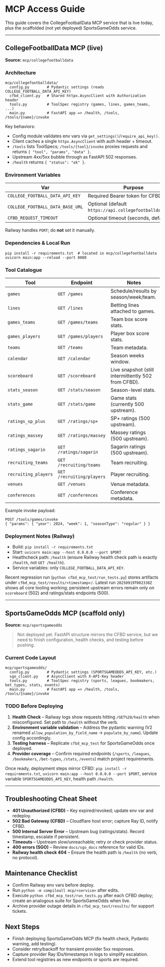 ﻿# MCP Access Guide

This guide covers the CollegeFootballData MCP service that is live today, plus the scaffolded (not yet deployed) SportsGameOdds service.

---

## CollegeFootballData MCP (live)

**Source:** `mcp/collegefootballdata`

### Architecture
```
mcp/collegefootballdata/
  config.py        # Pydantic settings (reads COLLEGE_FOOTBALL_DATA_API_KEY)
  cfbd_client.py   # Shared httpx.AsyncClient with Authorization header
  tools.py         # ToolSpec registry (games, lines, games_teams, ...)
  main.py          # FastAPI app => /health, /tools, /tools/{name}/invoke
```
Key behaviors:
- Config module validates env vars via `get_settings()`/`require_api_key()`.
- Client caches a single `httpx.AsyncClient` with auth header + timeout.
- `/tools` lists ToolSpecs; `/tools/{tool}/invoke` proxies requests and returns `{ "tool", "params", "data" }`.
- Upstream 4xx/5xx bubble through as FastAPI 502 responses.
- `/health` returns `{ "status": "ok" }`.

### Environment Variables
| Var | Purpose |
| --- | --- |
| `COLLEGE_FOOTBALL_DATA_API_KEY` | Required Bearer token for CFBD.
| `COLLEGE_FOOTBALL_DATA_BASE_URL` | Optional (default `https://api.collegefootballdata.com`).
| `CFBD_REQUEST_TIMEOUT` | Optional timeout (seconds, default `30`).

Railway handles `PORT`; do **not** set it manually.

### Dependencies & Local Run
```
pip install -r requirements.txt  # located in mcp/collegefootballdata
uvicorn main:app --reload --port 8080
```

### Tool Catalogue
| Tool | Endpoint | Notes |
| --- | --- | --- |
| `games` | `GET /games` | Schedule/results by season/week/team. |
| `lines` | `GET /lines` | Betting lines attached to games. |
| `games_teams` | `GET /games/teams` | Team box score stats. |
| `games_players` | `GET /games/players` | Player box score stats. |
| `teams` | `GET /teams` | Team metadata. |
| `calendar` | `GET /calendar` | Season weeks window. |
| `scoreboard` | `GET /scoreboard` | Live snapshot (still intermittently 502 from CFBD). |
| `stats_season` | `GET /stats/season` | Season-level stats. |
| `stats_game` | `GET /stats/game` | Game stats (currently 500 upstream). |
| `ratings_sp_plus` | `GET /ratings/sp+` | SP+ ratings (500 upstream). |
| `ratings_massey` | `GET /ratings/massey` | Massey ratings (500 upstream). |
| `ratings_sagarin` | `GET /ratings/sagarin` | Sagarin ratings (500 upstream). |
| `recruiting_teams` | `GET /recruiting/teams` | Team recruiting. |
| `recruiting_players` | `GET /recruiting/players` | Player recruiting. |
| `venues` | `GET /venues` | Venue metadata. |
| `conferences` | `GET /conferences` | Conference metadata. |

Example invoke payload:
```
POST /tools/games/invoke
{ "params": { "year": 2024, "week": 1, "seasonType": "regular" } }
```

### Deployment Notes (Railway)
- Build: `pip install -r requirements.txt`
- Start: `uvicorn main:app --host 0.0.0.0 --port $PORT`
- Healthcheck path: `/health` (ensure Railway health check path is exactly `/health`, not `GET /health`).
- Service variables: only `COLLEGE_FOOTBALL_DATA_API_KEY`.

Recent regression run (`python cfbd_mcp_test/run_tests.py`) stores artifacts under `cfbd_mcp_test/results/<timestamp>/`. Latest run `20250919T002338Z` shows all core tooling working; persistent upstream errors remain only on `scoreboard` (502) and ratings/stats endpoints (500).

---

## SportsGameOdds MCP (scaffold only)

**Source:** `mcp/sportsgameodds`

> Not deployed yet. FastAPI structure mirrors the CFBD service, but we need to finish configuration, health checks, and testing before pushing.

### Current Code Layout
```
mcp/sportsgameodds/
  config.py        # Pydantic settings (SPORTSGAMEODDS_API_KEY, etc.)
  sgo_client.py    # AsyncClient with X-API-Key header
  tools.py         # ToolSpec registry (sports, leagues, bookmakers, bet_types, stats, events)
  main.py          # FastAPI app => /health, /tools, /tools/{name}/invoke
```

### TODO Before Deploying
1. **Health Check** – Railway logs show requests hitting `/GET%20/health` when misconfigured. Set path to `/health` without the verb.
2. **Environment variable validation** – Address the pydantic warning (V2 renamed `allow_population_by_field_name` -> `populate_by_name`). Update config accordingly.
3. **Testing harness** – Replicate `cfbd_mcp_test` for SportsGameOdds once deployed.
4. **Provider coverage** – Confirm required endpoints (`/sports`, `/leagues`, `/bookmakers`, `/bet-types`, `/stats`, `/events`) match project requirements.

Once ready, deployment steps mirror CFBD: `pip install -r requirements.txt`, `uvicorn main:app --host 0.0.0.0 --port $PORT`, service variable `SPORTSGAMEODDS_API_KEY`, health path `/health`.

---

## Troubleshooting Cheat Sheet
- **401 Unauthorized (CFBD)** – Key expired/revoked; update env var and redeploy.
- **502 Bad Gateway (CFBD)** – Cloudflare host error; capture Ray ID, notify CFBD.
- **500 Internal Server Error** – Upstream bug (ratings/stats). Record timestamp, escalate if persistent.
- **Timeouts** – Upstream slow/unreachable; retry or check provider status.
- **400 errors (SGO)** – Review `docs/sgo_docs` reference for valid IDs.
- **Railway health check 404** – Ensure the health path is `/health` (no verb, no protocol).

## Maintenance Checklist
- Confirm Railway env vars before deploy.
- Run `python -m compileall mcp/<service>` after edits.
- Execute `python cfbd_mcp_test/run_tests.py` after each CFBD deploy; create an analogous suite for SportsGameOdds when live.
- Archive provider outage details in `cfbd_mcp_test/results/` for support tickets.

## Next Steps
- Finish deploying SportsGameOdds MCP (fix health check, Pydantic warning, add testing).
- Consider retry/backoff for transient provider 5xx responses.
- Capture provider Ray IDs/timestamps in logs to simplify escalation.
- Extend tool registries as new endpoints or sports are required.
